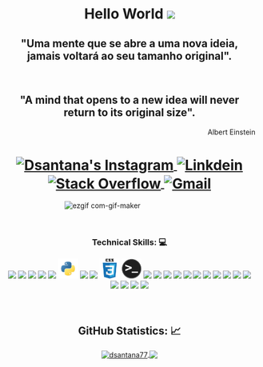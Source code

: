<!-- Title -->
<h1 align="center">Hello World 
  <img src="https://raw.githubusercontent.com/iampavangandhi/iampavangandhi/master/gifs/Hi.gif" 
       width="30px"></h1>


<!-- Quote -->
<H2 align="center">"Uma mente que se abre a uma nova ideia, jamais voltará ao seu tamanho original".</H2>
<br>
<H2 align="center">"A mind that opens to a new idea will never return to its original size".</H2>

<P align="right">Albert Einstein</P>
  
  <!-- Social Network -->
<h1 align="center">
<a href="https://www.instagram.com/dsantana77/">
  <img align="center" 
       alt="Dsantana's Instagram" 
       width="22px" 
       src="https://user-images.githubusercontent.com/55005374/103146167-0b04ac00-470b-11eb-84fc-db4b7299e4ef.png" />
  </a>
  
<a href="https://www.linkedin.com/in/daniel-santana-1657a5236/">
  <img align="center" 
       alt="Linkdein" 
       width="22px" 
       src="https://user-images.githubusercontent.com/55005374/103146171-312a4c00-470b-11eb-8839-992580bb8206.png" />
  </a>

  <a href="https://stackoverflow.com/users/20522760/daniel-santana">
  <img align="center" 
       alt="Stack Overflow" 
       width="22px" 
       src="https://user-images.githubusercontent.com/55005374/103146236-e52bd700-470b-11eb-861e-e6f549b02b88.png" />
  </a>
  
     
<a href="mailto:dsantana16dev@gmail.com">
  <img align="center" 
       alt="Gmail" 
       width="22px" 
       src="https://user-images.githubusercontent.com/55005374/103146250-0d1b3a80-470c-11eb-8ead-a92232d45d6e.png" />
  </a>
</h1>




<!-- Background -->

<!-- I do add this "&nbsp;" because I can't center the GIFT, let me know if you know how do it -->
&nbsp;&nbsp;&nbsp;&nbsp;&nbsp;&nbsp;&nbsp;&nbsp;&nbsp;&nbsp;&nbsp;&nbsp;&nbsp;&nbsp;&nbsp;&nbsp;&nbsp;&nbsp;&nbsp;&nbsp;&nbsp;&nbsp;&nbsp;&nbsp;&nbsp;&nbsp;&nbsp;&nbsp;&nbsp;&nbsp;
![ezgif com-gif-maker](https://user-images.githubusercontent.com/55005374/95673501-37764680-0b66-11eb-8ee1-d4f4a2b285d9.gif)

&nbsp;

<!-- Technical Skills -->
<p><H3 align="center"><strong> Technical Skills: 💻 </strong></p>
  
  <code><img height="40" src="https://user-images.githubusercontent.com/72226021/202269647-be382ec2-cfff-481d-a8df-29235600158f.png"></code>
  <code><img height="40" src="https://user-images.githubusercontent.com/72226021/202270337-566bf036-e3b2-4efb-9259-093d3c9a7c8c.png"></code>
  <code><img height="40" src="https://user-images.githubusercontent.com/72226021/202271720-29603ebd-6071-4b4e-b053-879c98b4f531.png"></code>
  <code><img height="40" src="https://user-images.githubusercontent.com/72226021/202270888-6c6209e4-e531-4122-9b4b-19ae13f7100f.jpg"></code>
  <code><img height="40" src="https://user-images.githubusercontent.com/72226021/202271875-7cedcbc8-2b85-4c19-81e7-39b9152ef32c.png"></code> 
  <code><img height="40" src="https://raw.githubusercontent.com/github/explore/80688e429a7d4ef2fca1e82350fe8e3517d3494d/topics/python/python.png"></code>
  <code><img height="40" src="https://user-images.githubusercontent.com/55005374/103146298-d98ce000-470c-11eb-973d-3ff9e1b90561.png"></code>
  <code><img height="40" src="https://user-images.githubusercontent.com/55005374/103146335-3d170d80-470d-11eb-9fce-ff775c77b96b.png"></code>
  <code><img height="40" src="https://raw.githubusercontent.com/github/explore/80688e429a7d4ef2fca1e82350fe8e3517d3494d/topics/css/css.png"></code> 
  <code><img height="40" src="https://raw.githubusercontent.com/github/explore/80688e429a7d4ef2fca1e82350fe8e3517d3494d/topics/terminal/terminal.png"></code>
  <code><img height="40" src="https://user-images.githubusercontent.com/55005374/103146218-b57ccf00-470b-11eb-8fcc-aa46cab9253f.png"></code> 
  <code><img height="40" src="https://user-images.githubusercontent.com/55005374/95688411-345f7280-0bc7-11eb-9513-82e0452a81eb.png"></code>
  <code><img height="40" src="https://user-images.githubusercontent.com/55005374/100307358-3c068b00-2f6b-11eb-9f07-e262ad248471.png"></code>
  <code><img height="40" src="https://user-images.githubusercontent.com/55005374/95686171-87cac400-0bb9-11eb-9d49-390f3543a0a6.png"></code>
  <code><img height="40" src="https://user-images.githubusercontent.com/55005374/95688226-c6ff1200-0bc5-11eb-82cc-33e35bcb0910.png"></code>
  <code><img height="40" src="https://user-images.githubusercontent.com/55005374/100187906-b7eecd80-2eae-11eb-8074-b65db8dfaecb.png"></code>
  <code><img height="40" src="https://user-images.githubusercontent.com/72226021/202275727-b8366c02-0692-45e5-bb71-6d998df4faab.png"></code>
  <code><img height="40" src="https://user-images.githubusercontent.com/72226021/202275755-9a9fb076-48d8-4bd5-9972-9f2fa862da84.png"></code>
  <code><img height="40" src="https://user-images.githubusercontent.com/72226021/202276331-f36d67c7-95ca-4ba4-b069-18b790f39bd0.png"></code>
  <code><img height="40" src="https://user-images.githubusercontent.com/72226021/202276995-abe514e6-c244-453e-bb11-e37a5a4f88e1.png"></code>
  <code><img height="40" src="https://user-images.githubusercontent.com/72226021/202277015-36e1c177-41b7-4747-8bb3-fcf7f912a8b2.png"></code>
  <code><img height="40" src="https://user-images.githubusercontent.com/72226021/202277001-77229e6c-c86a-4985-9942-982bc26a056f.png"></code>
  <code><img height="40" src="https://user-images.githubusercontent.com/72226021/202277888-c59eeb03-7cec-4a7d-94db-844771549c9c.png"></code>
  <code><img height="40" src="https://user-images.githubusercontent.com/72226021/202277899-93a83607-2449-4de6-80bc-3658c8d8be07.png"></code>
  <code><img height="40" src="https://user-images.githubusercontent.com/72226021/202277906-ae6daab6-ec55-430a-be80-7e975446a582.png"></code>
  </p>
  
&nbsp;  

 
<!-- GitHub Stats -->
<H2 align="center"><strong>GitHub Statistics: 📈
  </strong>
</H2>
    <p align="center">
      <div align="center">
    </p>
    
<a href="https://github.com/dsantana77?tab=repositories">
  <img align="center" 
       src="https://github-readme-stats.vercel.app/api/top-langs/?username=dsantana77&layout=compact&show_icons=true&title_color=81a1c0&icon_color=79ff97&text_color=d5dbe6&bg_color=2e3440" 
       alt='dsantana77's favorite languages" />
</a>
  
<a href="https://github.com/dsantana77">
  <img align="center"
                     src="https://github-readme-stats.vercel.app/api?username=dsantana77&show_icons=true&hide=contribs,prs&cache_seconds=86400&theme=nord" />
</a>

